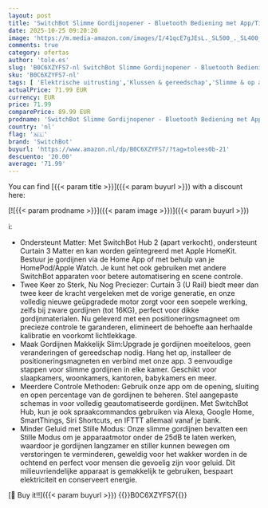 ```yaml
---
layout: post
title: 'SwitchBot Slimme Gordijnopener - Bluetooth Bediening met App/Timer  Geüpgrade High-Performance Motor  Voeg SwitchBot Hub toe om het te laten werken met Alexa  Google Home  HomeKit  Curtain 3  U Rail '
date: 2025-10-25 09:20:20
image: 'https://m.media-amazon.com/images/I/41qcE7gJEsL._SL500_._SL400_.jpg'
comments: true
category: ofertas
author: 'tole.es'
slug: 'B0C6XZYFS7-nl SwitchBot Slimme Gordijnopener - Bluetooth Bediening met...'
sku: 'B0C6XZYFS7-nl'
tags: [ 'Elektrische uitrusting','Klussen & gereedschap','Slimme & op afstand bedienbare stekkers','Stopcontacten & accessoires','switchbot','🇳🇱', ]
actualPrice: 71.99 EUR
currency: EUR
price: 71.99
comparePrice: 89.99 EUR
prodname: 'SwitchBot Slimme Gordijnopener - Bluetooth Bediening met App/Timer  Geüpgrade High-Performance Motor  Voeg SwitchBot Hub toe om het te laten werken met Alexa  Google Home  HomeKit  Curtain 3  U Rail '
country: 'nl'
flag: '🇳🇱'
brand: 'SwitchBot'
buyurl: 'https://www.amazon.nl/dp/B0C6XZYFS7/?tag=tolees0b-21'
descuento: '20.00'
average: '71.99'
---
```


You can find [{{< param title >}}]({{< param buyurl >}}) with a discount here:

[![{{< param prodname >}}]({{< param image >}})]({{< param buyurl >}})

ℹ️:

- Ondersteunt Matter: Met SwitchBot Hub 2 (apart verkocht), ondersteunt Curtain 3 Matter en kan worden geïntegreerd met Apple HomeKit. Bestuur je gordijnen via de Home App of met behulp van je HomePod/Apple Watch. Je kunt het ook gebruiken met andere SwitchBot apparaten voor betere automatisering en scene controle.
- Twee Keer zo Sterk, Nu Nog Preciezer: Curtain 3 (U Rail) biedt meer dan twee keer de kracht vergeleken met de vorige generatie, en onze volledig nieuwe geüpgradede motor zorgt voor een soepele werking, zelfs bij zware gordijnen (tot 16KG), perfect voor dikke gordijnmaterialen. Nu geleverd met een positioneringsmagneet om precieze controle te garanderen, elimineert de behoefte aan herhaalde kalibratie en voorkomt lichtlekkage.
- Maak Gordijnen Makkelijk Slim:Upgrade je gordijnen moeiteloos, geen veranderingen of gereedschap nodig. Hang het op, installeer de positioneringsmagneten en verbind met onze app. 3 eenvoudige stappen voor slimme gordijnen in elke kamer. Geschikt voor slaapkamers, woonkamers, kantoren, babykamers en meer.
- Meerdere Controle Methoden: Gebruik onze app om de opening, sluiting en open percentage van de gordijnen te beheren. Stel aangepaste schemas in voor volledig geautomatiseerde gordijnen. Met SwitchBot Hub, kun je ook spraakcommandos gebruiken via Alexa, Google Home, SmartThings, Siri Shortcuts, en IFTTT allemaal vanaf je bank.
- Minder Geluid met Stille Modus: Onze slimme gordijnen bevatten een Stille Modus om je apparaatmotor onder de 25dB te laten werken, waardoor je gordijnen langzamer en stiller kunnen bewegen om verstoringen te verminderen, geweldig voor het wakker worden in de ochtend en perfect voor mensen die gevoelig zijn voor geluid. Dit milieuvriendelijke apparaat is gemakkelijk te gebruiken, bespaart elektriciteit en conserveert energie.

[🛒 Buy it!!]({{< param buyurl >}})
{{<world>}}B0C6XZYFS7{{</world>}}
